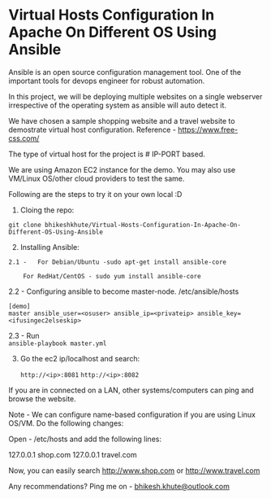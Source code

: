 # Virtual Hosts Configuration In Apache On Different OS Using Ansible

Ansible is an open source configuration management tool. One of the important tools for devops engineer for robust automation. 

In this project, we will be deploying multiple websites on a single webserver irrespective of the operating system as ansible will auto detect it. 

We have chosen a sample shopping website and a travel website to demostrate virtual host configuration. Reference - https://www.free-css.com/

The type of virtual host for the project is # IP-PORT based. 

We are using Amazon EC2 instance for the demo. You may also use VM/Linux OS/other cloud providers to test the same.

Following are the steps to try it on your own local :D 
1. Cloing the repo:

```git clone bhikeshkhute/Virtual-Hosts-Configuration-In-Apache-On-Different-OS-Using-Ansible```

2. Installing Ansible:
```
2.1 - 	For Debian/Ubuntu -sudo apt-get install ansible-core
		 
	For RedHat/CentOS - sudo yum install ansible-core 
```

2.2 - 	Configuring ansible to become master-node.
	/etc/ansible/hosts

	[demo]
	master ansible_user=<osuser> ansible_ip=<privateip> ansible_key=<ifusingec2elseskip>
2.3 -	Run 	
	```
	ansible-playbook master.yml
	```

3. Go the ec2 ip/localhost and search:

	```http://<ip>:8081```
	```http://<ip>:8082```

If you are in connected on a LAN, other systems/computers can ping and browse the website.

Note - We can configure name-based configuration if you are using Linux OS/VM. Do the following changes:

Open - /etc/hosts and add the following lines:

127.0.0.1 shop.com
127.0.0.1 travel.com

Now, you can easily search http://www.shop.com or http://www.travel.com
	
Any recommendations? Ping me on - bhikesh.khute@outlook.com



